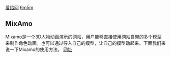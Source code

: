 [爱给网](http://www.aigei.com)
[6m5m](http://www.6m5m.com)

## MixAmo
Mixamo是一个3D人物动画演示的网站，用户能够直接使用网站自带的多个模型来制作角色动画。也可以通过导入自己的模型，让自己的模型动起来。下面我们来说一下Mixamo的使用方法。
[网址](https://www.mixamo.com/#/)
